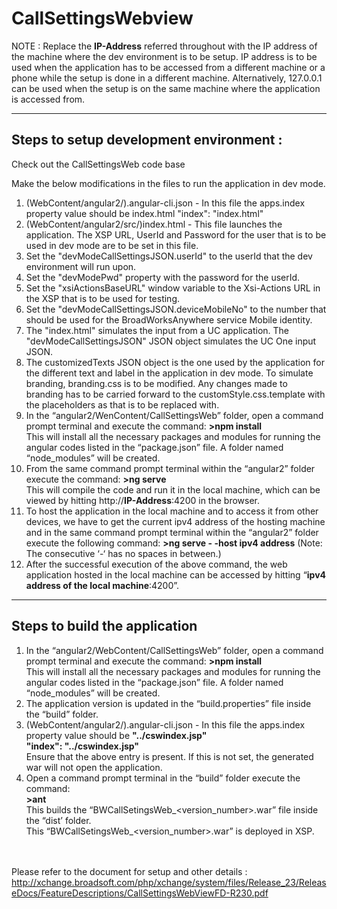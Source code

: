 # CallSettingsWebview


NOTE : Replace the <b>IP-Address</b> referred throughout with the IP address of the machine where the dev environment is to be setup. IP address is to be used when the application has to be accessed from a different machine or a phone while the setup is done in a different machine. Alternatively, 127.0.0.1 can be used when the setup is on the same machine where the application is accessed from.


----------------------------------------------------------------------------------------------------------------------------------------
Steps to setup development environment :
----------------------------------------------------------------------------------------------------------------------------------------
Check out the CallSettingsWeb code base

Make the below modifications in the files to run the application in dev mode.
1. (WebContent/angular2/).angular-cli.json  - In this file the apps.index property value should be index.html
                    "index": "index.html"
2. (WebContent/angular2/src/)index.html - This file launches the application. The XSP URL, UserId and Password for the user that is to be used in dev mode are to be set in this file.
3. Set the "devModeCallSettingsJSON.userId" to the userId that the dev environment will run upon.
4. Set the "devModePwd" property with the password for the userId.
5. Set the "xsiActionsBaseURL" window variable to the Xsi-Actions URL in the XSP that is to be used for testing.
6. Set the "devModeCallSettingsJSON.deviceMobileNo" to the number that should be used for the BroadWorksAnywhere service Mobile identity.
7. The "index.html" simulates the input from a UC application. The "devModeCallSettingsJSON" JSON object simulates the UC One input JSON. 
8. The customizedTexts JSON object is the one used by the application for the different text and label in the application in dev mode.
To simulate branding, branding.css is to be modified. Any changes made to branding has to be carried forward to the customStyle.css.template with the placeholders as that is to be replaced with.
9. In the “angular2/WenContent/CallSettingsWeb” folder, open a command prompt terminal and execute the command:
                         <b> >npm install </b> <br>
This will install all the necessary packages and modules for running the angular codes listed in the “package.json” file. A folder named “node_modules” will be created.
10. From the same command prompt terminal within the “angular2” folder execute the command:
                      <b> >ng serve </b> <br>
This will compile the code and run it in the local machine, which can be viewed by hitting http://<b>IP-Address</b>:4200 in the browser. <br>                   
11. To host the application in the local machine and to access it from other devices, we have to get the current ipv4 address of the hosting machine and in the same command prompt terminal within the “angular2” folder execute the following command:
                   <b> >ng serve - -host ipv4 address</b>      (Note: The consecutive ‘-‘ has no spaces in between.)
12. After the successful execution of the above command, the web application hosted in the local machine can be accessed by hitting “<b>ipv4 address of the local machine</b>:4200”.


----------------------------------------------------------------------------------------------------------------------------------------
Steps to build the application
----------------------------------------------------------------------------------------------------------------------------------------
1. In the “angular2/WebContent/CallSettingsWeb” folder, open a command prompt terminal and execute the command:
             <b>    >npm install </b> <br>
                   This will install all the necessary packages and modules for running the angular codes listed in the “package.json” file. A folder named “node_modules” will be created. <br>
2. The application version is updated in the “build.properties” file inside the “build” folder.
3. (WebContent/angular2/).angular-cli.json  - In this file the apps.index property value should be <b>"../cswindex.jsp" </b> <br>
                    <b> "index": "../cswindex.jsp" </b> <br>
Ensure that the above entry is present. If this is not set, the generated war will not open the application.
4. Open a command prompt terminal in the “build” folder execute the command:
              <br> <b> >ant </b> <br>
This builds the “BWCallSetingsWeb_<version_number>.war” file inside the “dist’ folder. <br>
This “BWCallSetingsWeb_<version_number>.war” is deployed in XSP.
<br><br><br>

Please refer to the document for setup and other details :
http://xchange.broadsoft.com/php/xchange/system/files/Release_23/ReleaseDocs/FeatureDescriptions/CallSettingsWebViewFD-R230.pdf
